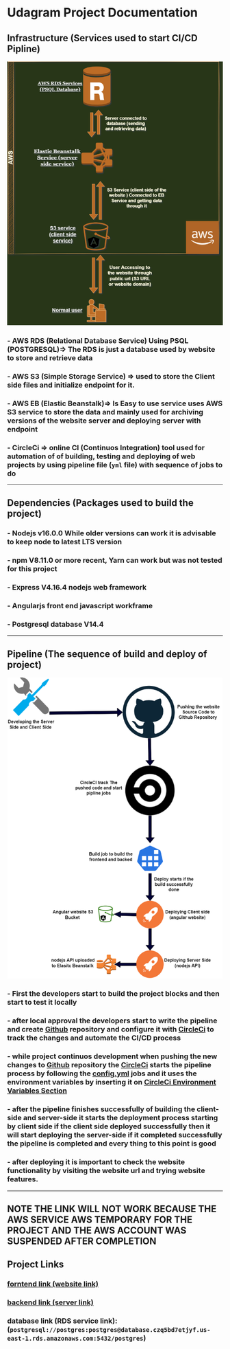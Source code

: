 # Udagram Project Documentation 

## Infrastructure (Services used to start CI/CD Pipline)
![website](website-diagram.png)
###    - AWS RDS (Relational Database Service) Using PSQL (POSTGRESQL)=> The RDS is just a database used by website to store and retrieve data
###    - AWS S3 (Simple Storage Service) => used to store the Client side files and initialize endpoint for it.
###    - AWS EB (Elastic Beanstalk)=> Is Easy to use service uses AWS S3 service to store the data and mainly used for archiving versions of the website server and deploying server with endpoint 
###    - CircleCi => online CI (Continuos Integration) tool used for automation of of building, testing and deploying of web projects by using pipeline file (`yml` file) with sequence of jobs to do 

______________________________________________________________

## Dependencies (Packages used to build the project)
###    - Nodejs v16.0.0 While older versions can work it is advisable to keep node to latest LTS version
###    - npm V8.11.0 or more recent, Yarn can work but was not tested for this project
###    - Express V4.16.4 nodejs web framework
###    - Angularjs front end javascript workframe 
###    - Postgresql database V14.4 


______________________________________________________________

## Pipeline (The sequence of build and deploy of project)
![Pipline](pipline-diagram.png)
###    - First the developers start to build the project blocks and then start to test it locally
###    - after local approval the developers start to write the pipeline and create [Github](https://github.com/) repository and configure it with [CircleCi](https://app.circleci.com/) to track the changes and automate the CI/CD process
###    - while project continuos development when pushing the new changes to [Github](https://github.com/) repository the [CircleCi](https://app.circleci.com/) starts the pipeline process by following the [config.yml](../.circleci/config.yml) jobs and it uses the environment variables by inserting it on [CircleCi Environment Variables Section](../Screenshots/env-var.png)
###    - after the pipeline finishes successfully of building the client-side and server-side it starts the deployment process starting by client side if the client side deployed successfully then it will start deploying the server-side if it completed successfully the pipeline is completed and every thing to this point is good 
###    - after deploying it is important to check the website functionality by visiting the website url and trying website features.

______________________________________________________________
## NOTE THE LINK WILL NOT WORK BECAUSE THE AWS SERVICE AWS TEMPORARY FOR THE PROJECT AND THE AWS ACCOUNT WAS SUSPENDED AFTER COMPLETION 
## Project Links
### [forntend link (website link)](http://udagram-bucket-07.s3-website-us-east-1.amazonaws.com)

### [backend link (server link)](http://udagram-api-dev2222222.us-east-1.elasticbeanstalk.com)
### database link (RDS service link):(`postgresql://postgres:postgres@database.czq5bd7etjyf.us-east-1.rds.amazonaws.com:5432/postgres`)